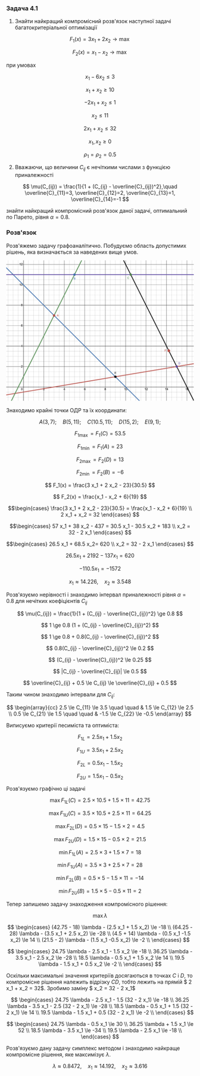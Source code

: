 ### Задача 4.1 

1. Знайти найкращий компромісний розв'язок наступної задачі багатокритеріальної оптимізації 

$$ F_1(x) = 3 x_1 + 2 x_2 \rightarrow \max $$

$$ F_2(x) =   x_1 -   x_2 \rightarrow \max $$

при умовах 

$$ x_1 - 6 x_2 \le 3 $$

$$ x_1 + x_2 \ge 10 $$

$$ -2 x_1 + x_2 \le 1 $$

$$ x_2 \le 11 $$

$$ 2 x_1 + x_2 \le 32 $$

$$ x_1, x_2 \ge 0 $$

$$ \rho_1 = \rho_2 = 0.5 $$

2. Вважаючи, що величини $C_{ij}$ є нечіткими числами з функцією приналежності
   
$$ \mu(C_{ij}) = \frac{1}{1 + (C_{ij} - \overline{C}_{ij})^2},\quad 
\overline{C}_{11}=3, 
\overline{C}_{12}=2, 
\overline{C}_{13}=1, 
\overline{C}_{14}=-1
$$

знайти найкращий компромісний розв'язок даної задачі, оптимальний по Парето, рівня $\alpha=0.8$. 

### Розв'язок

Розв'яжемо задачу графоаналітично. Побудуємо область допустимих рішень, яка визначається за наведених вище умов.

![](img4-1.png)

Знаходимо крайні точки ОДР та їх координати:

$$ A(3,7); \quad B(5,11); \quad C(10.5, 11); \quad D(15,2); \quad E(9,1); $$

$$ F_{1 \max} = F_1(C) = 53.5 $$

$$ F_{1 \min} = F_1(A) = 23 $$

$$ F_{2 \max} = F_2(D) = 13 $$

$$ F_{2 \min} = F_2(B) = -6 $$

$$ F_1(x) = \frac{3 x_1 + 2 x_2 - 23}{30.5} $$

$$ F_2(x) = \frac{x_1 - x_2 + 6}{19} $$

$$\begin{cases}
   \frac{3 x_1 + 2 x_2 - 23}{30.5} = \frac{x_1 - x_2 + 6}{19} \\
   2 x_1 + x_2 = 32 
\end{cases}
$$

$$\begin{cases}
    57 x_1 + 38 x_2 - 437 = 30.5 x_1 - 30.5 x_2 + 183 \\
    x_2 = 32 - 2 x_1
\end{cases}
$$

$$\begin{cases}
    26.5 x_1 + 68.5 x_2= 620 \\
    x_2 = 32 - 2 x_1
\end{cases}
$$

$$    26.5 x_1 + 2192 - 137 x_1 = 620 $$

$$    -110.5 x_1 = -1572 $$

$$  x_1 \approx 14.226, \quad  x_2 \approx 3.548 $$






Розв'язуємо нерівності і знаходимо інтервал приналежності рівня $\alpha=0.8$ для нечітких коефіцієнтів $C_{ij}$

$$ \mu(C_{ij}) = \frac{1}{1 + (C_{ij} - \overline{C}_{ij})^2} \ge 0.8 $$

$$ 1 \ge 0.8 (1 + (C_{ij} - \overline{C}_{ij})^2) $$

$$ 1 \ge 0.8 + 0.8(C_{ij} - \overline{C}_{ij})^2 $$

$$ 0.8(C_{ij} - \overline{C}_{ij})^2 \le 0.2 $$

$$ (C_{ij} - \overline{C}_{ij})^2 \le 0.25 $$

$$ |C_{ij} - \overline{C}_{ij}| \le 0.5 $$

$$ \overline{C}_{ij} + 0.5 \le C_{ij} \le \overline{C}_{ij} + 0.5 $$

Таким чином знаходимо інтервали для $C_{ij}$:

$$ \begin{array}{cc}
    2.5 \le C_{11} \le 3.5 \quad \quad & 1.5 \le C_{12} \le 2.5 \\
    0.5 \le C_{21} \le 1.5 \quad \quad & -1.5 \le C_{22} \le -0.5
\end{array}
$$

Виписуємо критерії песиміста та оптиміста:

$$ F_{1L} = 2.5 x_1 + 1.5 x_2 $$

$$ F_{1U} = 3.5 x_1 + 2.5 x_2 $$

$$ F_{2L} = 0.5 x_1 -1.5 x_2 $$

$$ F_{2U} = 1.5 x_1 -0.5 x_2 $$

Розв'язуємо графічно ці задачі

$$ \max F_{1L}(C) = 2.5 \times 10.5 + 1.5 \times 11 = 42.75 $$

$$ \max F_{1U}(C) = 3.5 \times 10.5 + 2.5 \times 11 = 64.25 $$

$$ \max F_{2L}(D) = 0.5 \times 15  -1.5 \times 2 = 4.5 $$

$$ \max F_{2U}(D) = 1.5 \times 15  -0.5 \times 2 = 21.5 $$

$$ \min F_{1L}(A) = 2.5 \times 3 + 1.5 \times 7 = 18 $$

$$ \min F_{1U}(A) = 3.5 \times 3 + 2.5 \times 7 = 28 $$

$$ \min F_{2L}(B) = 0.5 \times 5 -1.5 \times 11 = -14 $$

$$ \min F_{2U}(B) = 1.5 \times 5 -0.5 \times 11 = 2 $$

Тепер запишемо задачу знаходження компромісного рішення:

$$ \max \lambda $$

$$ \begin{cases}
    (42.75 - 18) \lambda - (2.5 x_1 + 1.5 x_2) \le -18 \\
    (64.25 - 28) \lambda - (3.5 x_1 + 2.5 x_2) \le -28 \\
    (4.5 + 14) \lambda - (0.5 x_1 -1.5 x_2) \le 14 \\
    (21.5 - 2) \lambda - (1.5 x_1 -0.5 x_2) \le -2 \\
\end{cases}
$$

$$ \begin{cases}
    24.75 \lambda - 2.5 x_1 - 1.5 x_2 \le -18 \\
    36.25 \lambda - 3.5 x_1 - 2.5 x_2 \le -28 \\
    18.5 \lambda - 0.5 x_1 + 1.5 x_2 \le 14 \\
    19.5 \lambda - 1.5 x_1 + 0.5 x_2 \le -2 \\
\end{cases}
$$

Оскільки максимальні значення критеріїв досягаються в точках $C$ і $D$, то компромісне рішення належить відрізку $CD$, тобто лежить на прямій $ 2 x_1 + x_2 = 32$. Зробимо заміну $ x_2 = 32 - 2 x_1$

$$ \begin{cases}
    24.75 \lambda - 2.5 x_1 - 1.5 (32 - 2 x_1) \le -18 \\
    36.25 \lambda - 3.5 x_1 - 2.5 (32 - 2 x_1) \le -28 \\
    18.5 \lambda - 0.5 x_1 + 1.5 (32 - 2 x_1) \le 14 \\
    19.5 \lambda - 1.5 x_1 + 0.5 (32 - 2 x_1) \le -2 \\
\end{cases}
$$

$$ \begin{cases}
    24.75 \lambda - 0.5 x_1  \le 30 \\
    36.25 \lambda + 1.5 x_1  \le 52 \\
    18.5 \lambda - 3.5 x_1  \le -34 \\
    19.5 \lambda - 2.5 x_1 \le -18 \\
\end{cases}
$$

Розв'язуємо дану задачу симплекс методом і знаходимо найкраще компромісне рішення, яке максимізує $\lambda$.

$$ \lambda \approx 0.8472,\quad x_1 \approx 14.192,\quad x_2 \approx 3.616 $$